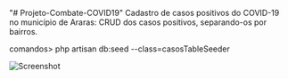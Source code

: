 "# Projeto-Combate-COVID19" 
Cadastro de casos positivos do COVID-19 no município de Araras:
CRUD dos casos positivos, separando-os por bairros.





comandos>  php artisan db:seed --class=casosTableSeeder


![Screenshot](public\Captura.png)